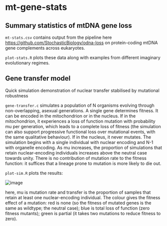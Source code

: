 # mt-gene-stats

Summary statistics of mtDNA gene loss
-----
`mt-stats.csv` contains output from the pipeline here https://github.com/StochasticBiology/odna-loss on protein-coding mtDNA gene complements across eukaryotes.

`plot-stats.R` plots these data along with examples from different imaginary evolutionary regimes.

Gene transfer model
-----
Quick simulation demonstration of nuclear transfer stabilised by mutational robustness

`gene-transfer.c` simulates a population of N organisms evolving through non-overlapping, asexual generations. A single gene determines fitness. It can be encoded in the mitochondrion or in the nucleus. If in the mitochondrion, it experiences a loss of function mutation with probability mu per generation, which leads to a complete loss of fitness (the simulation can also support progressive functional loss over mutational events, with the same qualitative behaviour). If in the nucleus, it never mutates. The simulation begins with a single individual with nuclear encoding and N-1 with organelle encoding. As mu increases, the proportion of simulations that retain nuclear-encoding individuals increases above the neutral case towards unity. There is no contribution of mutation rate to the fitness function: it suffices that a lineage prone to mutation is more likely to die out.

`plot-sim.R` plots the results:

![image](https://github.com/StochasticBiology/mitonuclear-balance/assets/50171196/8ea1582c-a889-4335-999c-faf1a26984f9)

here, mu is mutation rate and transfer is the proportion of samples that retain at least one nuclear-encoding individual. The colour gives the fitness effect of a mutation: red is none (so the fitness of mutated genes is the same as wildtype; the neutral case); blue is total loss of function (zero fitness mutants); green is partial (it takes two mutations to reduce fitness to zero).
